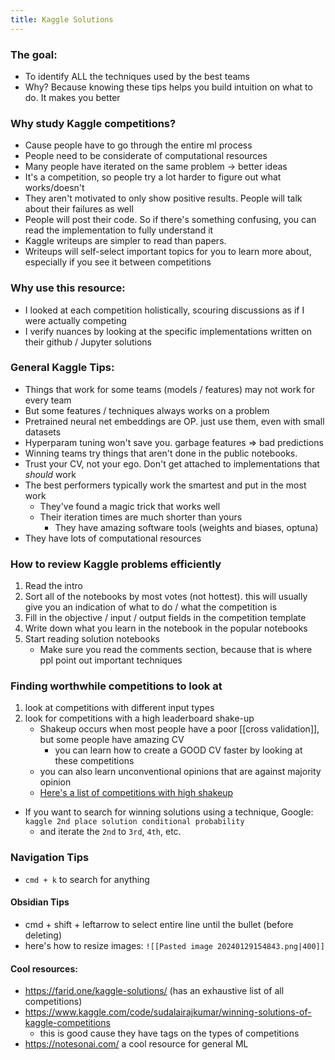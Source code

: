 ```yaml
---
title: Kaggle Solutions
---
```


### The goal:
- To identify ALL the techniques used by the best teams
- Why? Because knowing these tips helps you build intuition on what to do. It makes you better

### Why study Kaggle competitions?
- Cause people have to go through the entire ml process
- People need to be considerate of computational resources
- Many people have iterated on the same problem -> better ideas
- It's a competition, so people try a lot harder to figure out what works/doesn't
- They aren't motivated to only show positive results. People will talk about their failures as well
- People will post their code. So if there's something confusing, you can read the implementation to fully understand it
- Kaggle writeups are simpler to read than papers.
- Writeups will self-select important topics for you to learn more about, especially if you see it between competitions

### Why use this resource:
- I looked at each competition holistically, scouring discussions as if I were actually competing
- I verify nuances by looking at the specific implementations written on their github / Jupyter solutions

### General Kaggle Tips:
- Things that work for some teams (models / features) may not work for every team
- But some features / techniques always works on a problem
- Pretrained neural net embeddings are OP. just use them, even with small datasets
- Hyperparam tuning won't save you. garbage features => bad predictions
- Winning teams try things that aren't done in the public notebooks.
- Trust your CV, not your ego. Don't get attached to implementations that _should_ work
- The best performers typically work the smartest and put in the most work
	- They've found a magic trick that works well
	- Their iteration times are much shorter than yours
		- They have amazing software tools (weights and biases, optuna)
- They have lots of computational resources

### How to review Kaggle problems efficiently
1. Read the intro
2. Sort all of the notebooks by most votes (not hottest). this will usually give you an indication of what to do / what the competition is
3. Fill in the objective / input / output fields in the competition template
4. Write down what you learn in the notebook in the popular notebooks
5. Start reading solution notebooks
	- Make sure you read the comments section, because that is where ppl point out important techniques

### Finding worthwhile competitions to look at
1. look at competitions with different input types
2. look for competitions with a high leaderboard shake-up
	- Shakeup occurs when most people have a poor [[cross validation]], but some people have amazing CV
	    - you can learn how to create a GOOD CV faster by looking at these competitions
    - you can also learn unconventional opinions that are against majority opinion
	- [Here's a list of competitions with high shakeup](https://www.kaggle.com/code/jtrotman/meta-kaggle-competition-shake-up)

- If you want to search for winning solutions using a technique, Google: `kaggle 2nd place solution conditional probability`
	- and iterate the `2nd` to `3rd`, `4th`, etc.

### Navigation Tips
- `cmd + k` to search for anything

#### Obsidian Tips
- cmd + shift + leftarrow to select entire line until the bullet (before deleting)
- here's how to resize images: `![[Pasted image 20240129154843.png|400]]`

#### Cool resources:
- https://farid.one/kaggle-solutions/ (has an exhaustive list of all competitions)
- https://www.kaggle.com/code/sudalairajkumar/winning-solutions-of-kaggle-competitions
  - this is good cause they have tags on the types of competitions
- https://notesonai.com/ a cool resource for general ML
